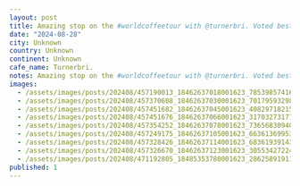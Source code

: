 ```yaml
---
layout: post
title: Amazing stop on the #worldcoffeetour with @turnerbri. Voted best cafe in Ireland 6 years in a row, @coffeewerkandpress features immaculate coffee, and an incredible space filled with interesting art a
date: "2024-08-28"
city: Unknown
country: Unknown
continent: Unknown
cafe_name: Turnerbri.
notes: Amazing stop on the #worldcoffeetour with @turnerbri. Voted best cafe in Ireland 6 years in a row, @coffeewerkandpress features immaculate coffee, and an incredible space filled with interesting art and curated hipster merch, highly recommend if you find yourself in Galway.
images:
  - /assets/images/posts/202408/457190013_18462637018001623_7853985741685112_n_18355129549113666.jpg
  - /assets/images/posts/202408/457370608_18462637030001623_7017959329823909267_n_18029399756049334.jpg
  - /assets/images/posts/202408/457451682_18462637045001623_4082971821524825390_n_18040094999021576.jpg
  - /assets/images/posts/202408/457451676_18462637066001623_3170327317771162417_n_17878366314068258.jpg
  - /assets/images/posts/202408/457354252_18462637078001623_7365683094056444917_n_17998322636503205.jpg
  - /assets/images/posts/202408/457249175_18462637105001623_663613699534337737_n_18060772486649804.jpg
  - /assets/images/posts/202408/457328426_18462637114001623_6836193914389624785_n_18020658719170785.jpg
  - /assets/images/posts/202408/457326670_18462637123001623_3055342722439975613_n_18043599127799603.jpg
  - /assets/images/posts/202408/471192805_18485353780001623_2862589191198177872_n_18348974755186816.jpg
published: 1
---
```

